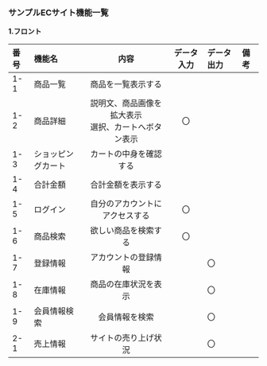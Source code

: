 ### サンプルECサイト機能一覧
**1.フロント**

|番号|機能名|内容|データ入力|データ出力|備考|
|:---|:---|:---:|:----:|:---|:---|
|1-1|商品一覧|商品を一覧表示する||||
|1-2|商品詳細|説明文、商品画像を拡大表示<br>選択、カートへボタン表示|〇|||
|1-3|ショッピングカート|カートの中身を確認する||||
|1-4|合計金額|合計金額を表示する||||
|1-5|ログイン|自分のアカウントにアクセスする|〇|||
|1-6|商品検索|欲しい商品を検索する|〇|||
|1-7|登録情報|アカウントの登録情報||〇||
|1-8|在庫情報|商品の在庫状況を表示||〇||
|1-9|会員情報検索|会員情報を検索||〇||
|2-1|売上情報|サイトの売り上げ状況||〇||
